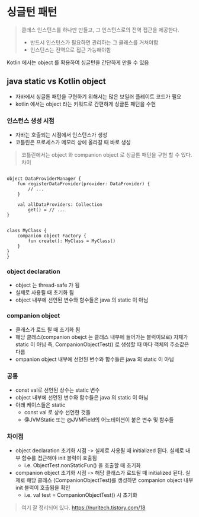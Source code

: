 # 싱글턴 패턴
> 클래스 인스턴스를 하나만 만들고, 그 인스턴스로의 전역 접근을 제공한다.
> - 반드시 인스턴스가 필요하면 관리하는 그 클래스를 거쳐야함
> - 인스턴스는 전역으로 접근 가능해야함

Kotlin 에서는 object 를 확용하여 싱글턴을 간단하게 만들 수 있음

## java static vs Kotlin object
- 자바에서 싱글톤 패턴을 구현하기 위해서는 많은 보일러 플레이트 코드가 필요
- kotlin 에서는 object 라는 키워드로 간편하게 싱글톤 패턴을 수현

### 인스턴스 생성 시점
- 자바는 호출되는 시점에서 인스턴스가 생성
- 코틀린은 프로세스가 메모리 상에 올라갈 때 바로 생성



> 코틀린에서는 object 와 companion object 로 싱글톤 패턴을 구현 할 수 있다.
> 차이

<pre><code>
object DataProviderManager {
    fun registerDataProvider(provider: DataProvider) {
        // ...
    }

    val allDataProviders: Collection<DataProvider>
        get() = // ...
}
</code></pre>

<pre><code>
class MyClass {
    companion object Factory {
        fun create(): MyClass = MyClass()
    }
}
}</code></pre>

### object declaration
- object 는 thread-safe 가 됨
- 실제로 사용될 때 초기화 됨
- object 내부에 선언된 변수와 함수들은 java 의 static 이 아님

### companion object 
- 클래스가 로드 될 때 초기화 됨
- 해당 클래스(companion obejct 는 클래스 내부에 들어가는 블럭이므로) 자체가 static 이 아님
  즉, CompanionObjectTest() 로 생성할 때 마다 객체의 주소값은 다름
- ompanion object 내부에 선언된 변수와 함수들은 java 의 static 이 아님

### 공통
- const val로 선언된 상수는 static 변수
- object 내부에 선언된 변수와 함수들은 java 의 static 이 아님
- 아래 케이스들은 static
  - const val 로 상수 선언한 것들
  - @JVMStatic 또는 @JVMField의 어노테이션이 붙은 변수 및 함수들

### 차이점
- object declaration 초기화 시점 -> 실제로 사용될 때 initialized 된다. 실제로 내부 함수를 접근해야 init 블럭이 호출됨
  - i.e. ObjectTest.nonStaticFun() 을 호출할 때 초기화
- companion object 초기화 시점 -> 해당 클래스가 로드될 때 initialized 된다. 실제로 해당 클래스 (CompanionObjectTest)를 생성하면 companion object 내부 init 블럭이 호출됨을 확인
  - i.e. val test =  CompanionObjectTest() 시 초기화

> 여기 잘 정리되어 있다. https://nuritech.tistory.com/18
